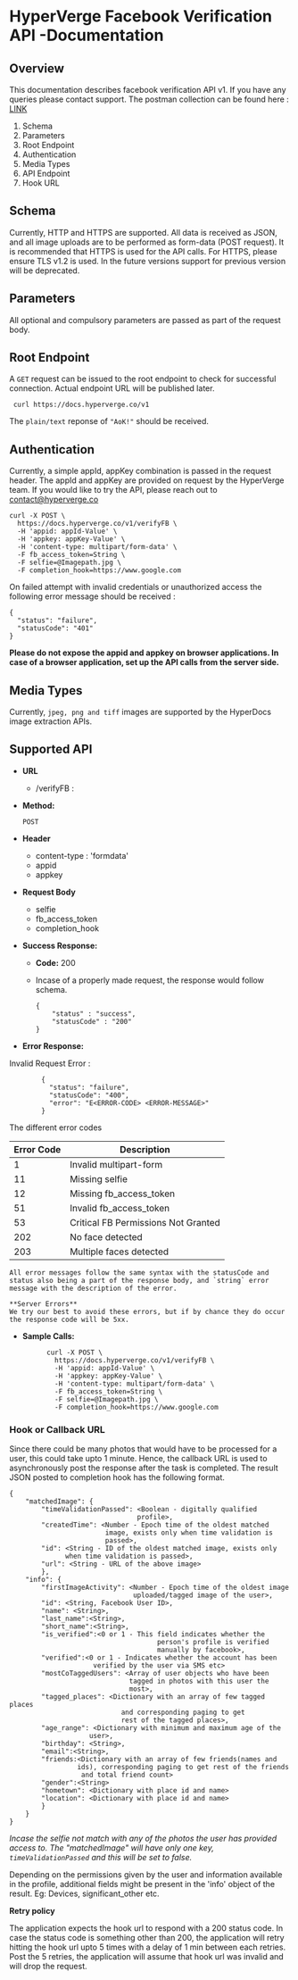 # HyperVerge Facebook Verification API -Documentation 

## Overview

This documentation describes facebook verification API v1. If you have any queries please contact support. The postman collection can be found here : [LINK](https://www.getpostman.com/collections/4485beb30c74882c99b3)

1. Schema
1. Parameters
1. Root Endpoint
1. Authentication
1. Media Types
3. API Endpoint
4. Hook URL


## Schema

Currently, HTTP and HTTPS are supported. All data is received as JSON, and all image uploads are to be performed as form-data (POST request). 
It is recommended that HTTPS is used for the API calls. For HTTPS, please ensure TLS v1.2 is used. In the future versions support for previous version will be deprecated.

## Parameters
All optional and compulsory parameters are passed as part of the request body.

## Root Endpoint
A `GET` request can be issued to the root endpoint to check for successful connection. Actual endpoint URL will be published later.

	 curl https://docs.hyperverge.co/v1

The `plain/text` reponse of `"AoK!"` should be received.

## Authentication

Currently, a simple appId, appKey combination is passed in the request header. The appId and appKey are provided on request by the HyperVerge team. If you would like to try the API, please reach out to contact@hyperverge.co

	curl -X POST \
	  https://docs.hyperverge.co/v1/verifyFB \
	  -H 'appid: appId-Value' \
	  -H 'appkey: appKey-Value' \
	  -H 'content-type: multipart/form-data' \
	  -F fb_access_token=String \
	  -F selfie=@Imagepath.jpg \
	  -F completion_hook=https://www.google.com

On failed attempt with invalid credentials or unauthorized access the following error message should be received :

	{
	  "status": "failure",
	  "statusCode": "401"
	}

**Please do not expose the appid and appkey on browser applications. In case of a browser application, set up the API calls from the server side.**

## Media Types

Currently, `jpeg, png and tiff` images are supported by the HyperDocs image extraction APIs. 

## Supported API

* **URL**

    - /verifyFB :
      
* **Method:**

    `POST`

* **Header**
	
	- content-type : 'formdata'
	- appid 
	- appkey
	
* **Request Body**

	- selfie
	- fb\_access\_token
	- completion\_hook 
  
* **Success Response:**

    * **Code:** 200 <br />
    * Incase of a properly made request, the response would follow schema.

		
		```
		{
			"status" : "success",
			"statusCode" : "200"
		}
		```
		
	
* **Error Response:**

 Invalid Request Error :

         
	        {
	          "status": "failure",
	          "statusCode": "400",
	          "error": "E<ERROR-CODE> <ERROR-MESSAGE>"
	        }
	                 
The different error codes   
		
|Error Code| Description |
|---|---|		
|1 | Invalid multipart-form
|11 | Missing selfie
|12 | Missing fb\_access_token
|51 | Invalid fb\_access_token
|53 | Critical FB Permissions Not Granted
|202 | No face detected
|203 | Multiple faces detected

	All error messages follow the same syntax with the statusCode and status also being a part of the response body, and `string` error message with the description of the error.
	
	**Server Errors**
	We try our best to avoid these errors, but if by chance they do occur the response code will be 5xx.


* **Sample Calls:**

			curl -X POST \
			  https://docs.hyperverge.co/v1/verifyFB \
			  -H 'appid: appId-Value' \
			  -H 'appkey: appKey-Value' \
			  -H 'content-type: multipart/form-data' \
			  -F fb_access_token=String \
			  -F selfie=@Imagepath.jpg \
			  -F completion_hook=https://www.google.com

### Hook or Callback URL

Since there could be many photos that would have to be processed for a user, this could take upto 1 minute. Hence, the callback URL is used to asynchronously post the response after the task is completed. The result JSON posted to completion hook has the following format.


	{
	    "matchedImage": {
	        "timeValidationPassed": <Boolean - digitally qualified 		
	        						profile>,
	        "createdTime": <Number - Epoch time of the oldest matched 
	        				image, exists only when time validation is 
	        				passed>,
	        "id": <String - ID of the oldest matched image, exists only 
	        	  when time validation is passed>,
	        "url": <String - URL of the above image>
	        },     
		"info": {
			"firstImageActivity": <Number - Epoch time of the oldest image 
								   uploaded/tagged image of the user>,
			"id": <String, Facebook User ID>,
			"name": <String>,
			"last_name":<String>,
			"short_name":<String>,
			"is_verified":<0 or 1 - This field indicates whether the
										 person's profile is verified 
										 manually by facebook>,
			"verified":<0 or 1 - Indicates whether the account has been 
						 verified by the user via SMS etc>
			"mostCoTaggedUsers": <Array of user objects who have been 
								  tagged in photos with this user the
								  most>,
			"tagged_places": <Dictionary with an array of few tagged places 
								and corresponding paging to get 
								rest of the tagged places>,
			"age_range": <Dictionary with minimum and maximum age of the 
						user>,
			"birthday": <String>,
			"email":<String>,
			"friends:<Dictionary with an array of few friends(names and 
					 ids), corresponding paging to get rest of the friends
					  and total friend count>
			"gender":<String>
			"hometown": <Dictionary with place id and name>
			"location": <Dictionary with place id and name>
			}
		}
	}

*Incase the selfie not match with any of the photos the user has provided access to. The "matchedImage" will have only one key, `timeValidationPassed` and this will be set to false.*
	
Depending on the permissions given by the user and information available in the profile, additional fields might be present in the 'info' object of the result. Eg: Devices, significant_other etc.

**Retry policy**

The application expects the hook url to respond with a 200 status code. In case the status code is something other than 200, the application will retry hitting the hook url upto 5 times with a delay of 1 min between each retries. Post the 5 retries, the application will assume that hook url was invalid and will drop the request.
